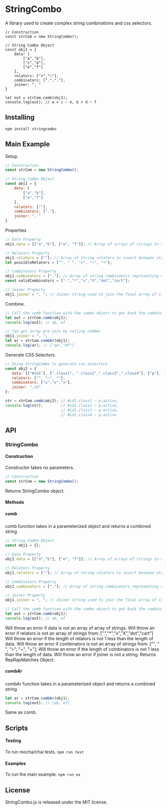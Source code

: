 # StringCombo
A library used to create complex string combinations and css selectors.

```
// Construction
const strCom = new StringCombo();

// String Combo Object
const obj1 = {
    data: [
        ["a","b"],
        ["c","d"],
        ["e","f"]
    ],
    relators: [">","~"],
    combinators: [".","."],
    joiner: ", "
}

let out = strCom.comb(obj1);
console.log(out); // a > c ~ e, b > d ~ f
```

## Installing
`npm install stringcombo`

## Main Example
Setup.
```javascript
// Construction
const strCom = new StringCombo();

// String Combo Object
const obj1 = {
    data: [
        ["a","b"],
        ["e","f"]
    ],
    relators: [""],
    combinators: ["."],
    joiner: ", "
}
```

Properties
```javascript
// Data Property
obj1.data = [["a","b"], ["e", "f"]]; // Array of arrays of strings to combine on

// Relators Property
obj1.relators = [""]; // Array of string relators to insert between string combos
let possibleRelators = ["", " ", ">", "~", "+"];

// Combinators Property
obj1.combinators = ["."]; // Array of string combinators representing ways to combine strings
const validCombinators = [".","*","x","X","dot","cart"];

// Joiner Property
obj1.joiner = ", "; // Joiner string used to join the final array of string combinations
```

Combine.
```javascript
// Call the comb function with the combo object to get back the combinated string
let out = strCom.comb(obj1);
console.log(out); // ab, ef

// Can get array pre-join by calling combAr
obj1.joiner = ", ";
let ar = strCom.combAr(obj1);
console.log(ar); // ["ae","bf"]
```

Generate CSS Selectors.
```javascript
// Using StringCombo to generate css selectors
const obj2 = {
   data: [["#id1"], [".class1", ".class2",".class3",".class4"], ["p"], [":active"]],
   relators: ["", "~", ""],
   combinators: ["x","x","x"],
   joiner: ",\n"
};

str = strCom.comb(obj2); // #id1.class1 ~ p:active,
console.log(str);        // #id1.class2 ~ p:active,
                         // #id1.class3 ~ p:active,
                         // #id1.class4 ~ p:active
```

## API

### StringCombo

#### Construction
Constructor takes no parameters.
```javascript
// Construction
const strCom = new StringCombo();
```
Returns StringCombo object.

#### Methods

##### comb
comb function takes in a parameterized object and returns a combined string
```javascript
// String Combo Object
const obj1 = {};

// Data Property
obj1.data = [["a","b"], ["e", "f"]]; // Array of arrays of strings to combine on

// Relators Property
obj1.relators = [""]; // Array of string relators to insert between string combos

// Combinators Property
obj1.combinators = ["."]; // Array of string combinators representing ways to combine strings

// Joiner Property
obj1.joiner = ", "; // Joiner string used to join the final array of string combinations

// Call the comb function with the combo object to get back the combinated string
let out = strCom.comb(obj1);
console.log(out); // ab, ef
```
Will throw an error if data is not an array of array of strings.
Will throw an error if relators is not an array of strings from: [".","\*","x","X","dot","cart"]
Will throw an error if the length of relators is not 1 less than the length of data.
Will throw an error if combinators is not an array of strings from: ["", " ", ">", "~", "+"];
Will throw an error if the length of combinators is not 1 less than the length of data.
Will throw an error if joiner is not a string.
Returns RepRapMatches Object.

##### combAr
combAr function takes in a parameterized object and returns a combined string
```javascript
let ar = strCom.combAr(obj1);
console.log(out); // [ab, ef]
```
Same as comb.

## Scripts

#### Testing
To run mocha/chai tests.
`npm run test`

#### Examples
To run the main example.
`npm run ex`

## License
StringCombo.js is released under the MIT license.